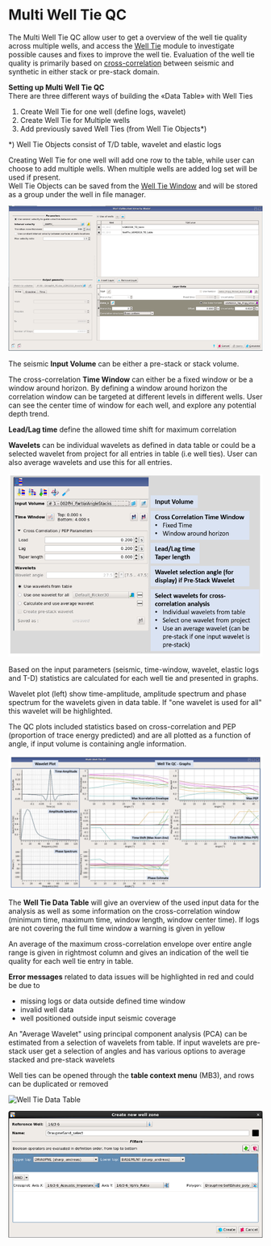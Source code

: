 # Multi Well Tie QC

The Multi Well Tie QC allow user to get a overview of the well tie quality across multiple wells, and access the [Well Tie](../well-tie/) module to investigate possible causes and fixes to improve the well tie. Evaluation of the well tie quality is primarily based on [cross-correlation](../well-tie/cross-correlation.md) between seismic and synthetic in either stack or pre-stack domain.

**Setting up Multi Well Tie QC**  
There are three different ways of building the «Data Table» with Well Ties

1. Create Well Tie for one well \(define logs, wavelet\)
2. Create Well Tie for Multiple wells
3. Add previously saved Well Ties \(from Well Tie Objects\*\)

\*\) Well Tie Objects consist of T/D table, wavelet and elastic logs

Creating Well Tie for one well will add one row to the table, while user can choose to add multiple wells. When multiple wells are added log set will be used if present.  
Well Tie Objects can be saved from the [Well Tie Window](../well-tie/the-well-tie-window.md) and will be stored as a group under the well in file manager.  

![Setting up Multi Well Tie QC \(three different ways to populate Multi Well Tie data table \)](../../../.gitbook/assets/image%20%2861%29.png)

The seismic **Input Volume** can be either a pre-stack or stack volume.

The cross-correlation **Time Window** can either be a fixed window or be a window around horizon. By defining a window around horizon the correlation window can be targeted at different levels in different wells. User can see the center time of window for each well, and explore any potential depth trend.

**Lead/Lag time** define the allowed time shift for maximum correlation

**Wavelets** can be individual wavelets as defined in data table or could be a selected wavelet from project for all entries in table \(i.e well ties\). User can also average wavelets and use this for all entries.

![Input Volume, setting Time Window and selecting wavelets for cross-correlation analysis](../../../.gitbook/assets/image%20%2827%29.png)

Based on the input parameters \(seismic, time-window, wavelet, elastic logs and T-D\) statistics are calculated for each well tie and presented in graphs.

Wavelet plot \(left\) show time-amplitude, amplitude spectrum and phase spectrum for the wavelets given in data table. If "one wavelet is used for all" this wavelet will be highlighted.

The QC plots included statistics based on cross-correlation and PEP \(proportion of trace energy predicted\) and are all plotted as a function of angle, if input volume is containing angle information.

![Multi Well Tie QC - Graphs \(individual graphs can be hidden by eye-icon in Data Table\)](../../../.gitbook/assets/image%20%2822%29.png)

The **Well Tie Data Table** will give an overview of the used input data for the analysis as well as some information on the cross-correlation window \(minimum time, maximum time, window length, window center time\). If logs are not covering the full time window a warning is given in yellow

An average of the maximum cross-correlation envelope over entire angle range is given in rightmost column and gives an indication of the well tie quality for each well tie entry in table.

**Error messages** related to data issues will be highlighted in red and could be due to

* missing logs or data outside defined time window  
* invalid well data
* well positioned outside input seismic coverage

An "Average Wavelet" using principal component analysis \(PCA\) can be estimated from a selection of wavelets from table. If input wavelets are pre-stack user get a selection of angles and has various options to average stacked and pre-stack wavelets 

Well ties can be opened through the **table context menu** \(MB3\), and rows can be duplicated or removed

![Well Tie Data Table](../../../.gitbook/assets/image%20%2869%29.png)

![Table: Row context menu. Can select multiple rows \(CTRL+MB1\) and remove from table](../../../.gitbook/assets/image%20%2857%29.png)

